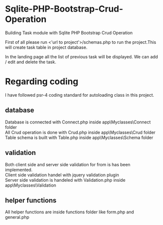 # Sqlite-PHP-Bootstrap-Crud-Operation
Building Task module with Sqlite PHP Bootstrap Crud Operation

First of all please run <'url to project'>/schemas.php to run the project.This will create task table in project database.

In the landing page all the list of previous task will be displayed.
We can add / edit and delete the task.

Regarding coding
===================
I have followed psr-4 coding standard for autoloading class in this project.

database
---------------
Database is connected with Connect.php inside app\Myclasses\Connect folder  
All Crud operation is done with Crud.php inside app\Myclasses\Crud folder  
Table schema is built with Table.php inside app\Myclasses\Schema folder  

validation
---------------
Both client side and server side validation for from is has been implemented.  
Client side validation handel with jquery validation plugin  
Server side validation is handeled with Validation.php inside app\Myclasses\Validation  

helper functions
-------------------
All helper functions are inside functions folder like form.php and general.php  